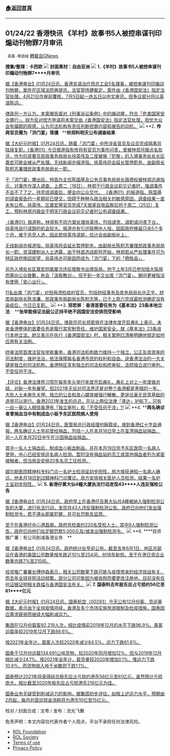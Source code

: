 ###  [:house:返回首頁](https://github.com/ourhimalayas/txt)
---


## 01/24/22 香港快讯 《羊村》故事书5人被控串谋刊印煽动刊物罪7月审讯
` 英喜-粵語組` [轉載自GNews](https://gnews.org/zh-hans/1904101/)

**搜集/整理：卡西欧**
![](https://assets.gnews.org/wp-content/uploads/2022/01/0124fenmian.jpg)
**封面素材：自由亚洲**
![](https://assets.gnews.org/wp-content/uploads/2022/01/Screen-Shot-2022-01-24-at-10.22.12-AM.png)
**1.****《羊村》故事书****5****人被控串谋刊印煽动刊物罪****7****月审讯**

[据【香港电台】01月24日讯，香港言语治疗师总工会5名理事，被控串谋刊印煽动刊物罪，案件在区域法院再提讯，法官郭伟健裁定，案件由《香港国安法》指定法官处理，4月21日作审前覆核，7月5日起一连五日以中文审讯，但争议部分将以英语陈词。](https://news.rthk.hk/rthk/ch/component/k2/1630319-20220124.htm)

[律政司一方认为，本案被告面对《刑事诉讼条例》中的煽动罪，符合「危害国家安全罪行」。辩方反对控方申请将本案交由《香港国安法》指定法官处理，担忧大众会有偏颇的观感，认为司法机构有责任判断控罪内容和被告的动机。](https://news.rthk.hk/rthk/ch/component/k2/1630319-20220124.htm)
![](https://assets.gnews.org/wp-content/uploads/2022/01/Screen-Shot-2022-01-24-at-10.22.21-AM.png)
**2. ****传两官员需为「洪门宴」落镬****   ****林郑料明天公布调查结果**

[据【大纪元时报】01月24日讯，随着「洪门宴」中所涉各官员及议员完成隔离并陆续复职，《香港01》今日报道指有传将有官员为事件问责，曾被林郑月娥点名批评，作为抗疫要员民政事务局局长徐英伟及二度被揭「犯聚」的入境事务处处长区嘉宏可能会被从严处理。无线新闻亦报道指，徐英伟将会延长暂停职务，由副局长陈积志署理民政事务局局长一职。](https://hk.epochtimes.com/news/2022-01-24/28025845)

[于「洪门宴」爆出后，特首办主任陈国基及公务员事务局局长聂德权被林郑迅速指示，对事件作深入调查。上周二（18日），林郑于行政会议前见记者时，强调事件不会不了了之，待完成调查后，便会向公众交代。 《香港01》的报道指，陈国基的调查报告约一星期前已提交，但碍于种种与政治相关的敏感原因，调查结果一直未有公布。徐英伟、区嘉宏等官员完成7天居家自我监察后将于周二（25日）复工，预料林郑月娥会于明天行政会议前见记者时公布调查结果。](https://hk.epochtimes.com/news/2022-01-24/28025845)

[《香港01》报道称，林郑有不同方案处理徐英伟，包括谴责、调职或问责下台，徐英伟自行请辞的机会较大。报道亦有引述政圈中人指，因距政府换届只余5个多个月，难于另觅人选，因此若徐英伟请辞，估计会由副局补上。](https://hk.epochtimes.com/news/2022-01-24/28025845)

[无线新闻亦报道指，徐英伟将会延长暂停职务，由副局长陈积志署理民政事务局局长一职。资深建制派人士透露，由于特首选战即将开始，林郑若从严处理事件可为特区政府挽回民望，徐英伟亦可能因而成为「洪门宴」下的「牺牲品」。](https://hk.epochtimes.com/news/2022-01-24/28025845)

[另外入境处长区嘉宏则属屡次违反限聚令出席饭局，他于上年3月已参加恒大饭局而需向公众致歉，称会「汲取教训」，但不到一年又出席「洪门宴」，期间更被指没有使用「安心出行」。](https://hk.epochtimes.com/news/2022-01-24/28025845)

[11名出席「洪门宴」对但毋须检疫的官员，包括财经事务及库务局局长许正宇、财库局副局长陈浩濂、民政事务局副局长陈积志等，已于上周六完成最检测确定没有染疫后，今日已复职。](https://hk.epochtimes.com/news/2022-01-24/28025845)
![](https://assets.gnews.org/wp-content/uploads/2022/01/Screen-Shot-2022-01-24-at-10.22.31-AM.png)
**3. ****郑若骅：香港首要任务为《基本法》****23****条本地立法****    ****张举能保证法庭公正持平绝不因国安法安排而受影响**

[据【香港电台】01月24日讯，律政司司长郑若骅在法律年度开启典礼上表示，未来香港整体的首要任务是履行其宪制责任，维护国家安全，就《基本法》23条进行本地立法。她又表示在执行《香港国安法》时，相关案例已清晰明确地规定如何应用有关法例。](https://news.rthk.hk/rthk/ch/component/k2/1630363-20220124.htm)

[终审法院首席法官张举能重申，香港司法机构致力维持一个独立、公正及具效率的司法制度，维护法治，依法保障每名香港市民的权利和自由。说香港法治的一大关键是独立的司法机构，香港特区享有独立的司法权和终审权，法院独立进行审判，不受任何干涉。](https://news.rthk.hk/rthk/ch/component/k2/1630363-20220124.htm)

[【评论】香港法律界习惯在每年年头举行年度开启典礼，典礼上对上一年度做总结，对新一年有展望。但2021年无论对司法界还是对整个香港都是黑暗的一年，大批人士未审先关押、独立的公会和良心媒体被强行解散、更逞论毫无民意基础的选举可以举行。香港2021年发生的总总，在以上两位法律「贤达」护航下，可有一丝一毫让人相信香港有「独立审判」和「不受任何干涉」?!](https://news.rthk.hk/rthk/ch/component/k2/1630363-20220124.htm)
![](https://assets.gnews.org/wp-content/uploads/2022/01/Screen-Shot-2022-01-24-at-10.22.43-AM.png)
**4. ****两名确诊者曾捐血当中有制成血小板予东区医院病人使用**

[据【香港电台】01月24日讯，医管局总行政经理何婉霞说，接到香港红十字会通报，两名确诊人士早前曾经捐血，包括一人在本月16日早上在荃湾捐血站捐血、另一人在本月20日中午在沙田捐血站捐血。](https://news.rthk.hk/rthk/ch/component/k2/1630358-20220124.htm)

[其中一名人士捐血后，制成血小板血制品，并在本月19日供予东区医院一名病人使用，中心已经安排这名病人检测。暂时没有捐血站的员工或其他捐血者列为紧密接触者，但当局会安排20多名员工往检测。](https://news.rthk.hk/rthk/ch/component/k2/1630358-20220124.htm)

[威尔斯医院精神科专科门诊一名护士检测呈初步阳性，局方接获通知一名病人确诊，他本月18日到过精神科门诊覆诊。局方安排相关医护人员检测，结果一名护士呈初步阳性。](https://news.rthk.hk/rthk/ch/component/k2/1630358-20220124.htm)
![](https://assets.gnews.org/wp-content/uploads/2022/01/Screen-Shot-2022-01-24-at-10.22.53-AM.png)
**5. ****香港仔黄大仙****4****幢大厦执法行动发现****43****人违反强检公告**

[据【香港电台】01月24日讯，政府早上在香港仔及黄大仙共4幢被纳入强制检测公告的大厦，进行执法行动，发现共43人违反强制检测公告。政府已向他们发出强制检测令，若不遵从即属犯罪，并可处罚款及监禁。](https://news.rthk.hk/rthk/ch/component/k2/1630331-20220124.htm)

[至于在香港仔中心港昌阁，政府共检查约220名受检人士，其中9人强制检测公告，政府已向他们处定额罚款5,000元及/或发出强制检测令。](https://news.rthk.hk/rthk/ch/component/k2/1630331-20220124.htm)
![](https://assets.gnews.org/wp-content/uploads/2022/01/Screen-Shot-2022-01-24-at-10.23.03-AM.png)
**6. ****投资推广署：有公司削减香港业务　**

[据【香港电台】01月24日讯，政府统计处早前公布，截至去年6月1日，地区总部设在香港的美国公司数量按年跌近10%至254间，创18年新低。至于在港日资企业数量亦跌7%至210间。](https://news.rthk.hk/rthk/ch/component/k2/1630302-20220124.htm)

[投资推广署署长傅仲森表示，相关公司数量下跌可能与疫情带来的经济挑战有关，而去年全球并购活动频繁，部分公司可能因为被收购而要更改注册地，目前没有任何证据证明相关跌幅与香港国安法有关。](https://news.rthk.hk/rthk/ch/component/k2/1630302-20220124.htm)
![](https://assets.gnews.org/wp-content/uploads/2022/01/Screen-Shot-2022-01-24-at-10.23.11-AM.png)
**7. ****国泰料去年股东应占亏损约****56****亿至****61****亿元**

[据【大纪元时报】01月24日讯，国泰航空（00293）今天公布12月份客、货运量数据，表示由于全球疫情持续，香港及多个巿场实施旅游限制及检疫措施，国泰因应需求疲弱而继续大幅削减运力。](https://hk.epochtimes.com/news/2022-01-24/1547265)

[集团在12月份载客92,219人次，相比疫情前2019年12月的水平下跌96.9%。乘客运载率较2019年12月下跌88.6%。](https://hk.epochtimes.com/news/2022-01-24/1547265)

[按2021年全年计，载客人次较2020年减少84.5%，运力下跌61.8%。](https://hk.epochtimes.com/news/2022-01-24/1547265)

[国泰于12月份运载134,691公吨货物，较2020年同月增加12%，但与2019年12月相比减少24.1%。按2021年全年计，载货量较2020年增加0.1%，惟运力下跌10.9%，而货物收入吨千米数则下跌1.1%。](https://hk.epochtimes.com/news/2022-01-24/1547265)

[国泰预计2021年将录得综合股东应占亏损约港币56亿元至61亿元，虽然预计亏损庞大，相比截至2020年股东应占亏损港币216亿元为佳。](https://hk.epochtimes.com/news/2022-01-24/1547265)

[国泰业务无疑受到削减运力的影响，据集团初步评估，如按上述运力水平，预期由2月起，每月的营运现金消耗将为港币10亿至15亿元。](https://hk.epochtimes.com/news/2022-01-24/1547265)

校对 / 封面合成：文粤 / 发布：流光飞舞

 

免责声明：本文内容仅代表作者个人观点，平台不承担任何法律风险。

- [ROL Foundation](https://rolfoundation.org/)
- [ROL Society](https://rolsociety.org/)
- [Terms of use](https://gnews.org/terms-of-use-3/)
- [Privacy Policy](https://gnews.org/privacy-policy/)

